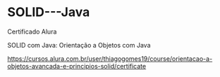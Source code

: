# SOLID---Java

Certificado Alura

SOLID com Java: Orientação a Objetos com Java

https://cursos.alura.com.br/user/thiagogomes19/course/orientacao-a-objetos-avancada-e-principios-solid/certificate
